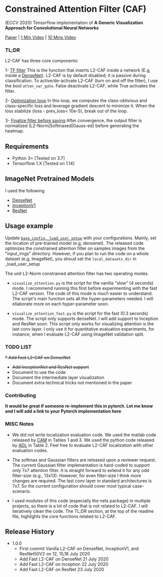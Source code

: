 # Constrained Attention Filter (CAF)
(ECCV 2020) Tensorflow implementation of **A Generic Visualization Approach for Convolutional Neural Networks**

[Paper](https://arxiv.org/abs/2007.09748) | [1 Min Video](https://youtu.be/W4xaKQlPEl0) | [10 Mins Video](https://youtu.be/Wpw3ewSvnFE)

### TL;DR
L2-CAF has three core components:

1- [TF filter](https://github.com/ahmdtaha/constrained_attention_filter/blob/035f0880baae6a12540dd0b4cc0830cef243c1af/nets/attention_filter.py#L19) This is the function that inserts L2-CAF inside a network (E.g, inside a [DenseNet](https://github.com/ahmdtaha/constrained_attention_filter/blob/035f0880baae6a12540dd0b4cc0830cef243c1af/nets/densenet161.py#L90)). L2-CAF is by default disabled; it is passive during classification.
To active/de-activate L2-CAF (turn on and off the filter), I use the bool `atten_var_gate`. False deactivate L2-CAF, while True activates the filter.

2- [Optimization loop](https://github.com/ahmdtaha/constrained_attention_filter/blob/1d45e121fa56b131e94dbb72c22c169589bb679f/visualize_attention.py#L160)  In this loop, we computes the class-oblivious and class-specific loss and leverage gradient descent to minimize it. When the loss stabilize (loss - prev_loss< 10e-5), break out of the loop.

3- [Finalize filter before saving](https://github.com/ahmdtaha/constrained_attention_filter/blob/1d45e121fa56b131e94dbb72c22c169589bb679f/visualize_attention.py#L18) After convergence, the output filter is normalized (L2-Norm|Softmaxed|Gauss-ed) before generating the heatmap.

## Requirements

* Python 3+ [Tested on 3.7]
* Tensorflow 1.X [Tested on 1.14]

## ImageNet Pretrained Models
I used the following
* [DenseNet](https://github.com/pudae/tensorflow-densenet)
* [InceptionV1](https://github.com/tensorflow/models/tree/master/research/slim)
* [ResNet](https://github.com/tensorflow/models/tree/master/research/slim)

## Usage example

Update [`base_config._load_user_setup`](https://github.com/ahmdtaha/constrained_attention_filter/blob/f95afd6c547a24122b8f182427fa4191ce5cb86c/config/base_config.py#L74) with your configurations.
Mainly, set the location of pre-trained model (e.g, densenet). The released code optimizes the constrained attention filter on samples images from the "input_imgs" directory. However, if you plan to run the code on a whole dataset (e.g, ImageNet), you shoud set the `local_datasets_dir` in _load_user_setup  

The unit L2-Norm constrained attention filter has two operating modes. 
* `visualize_attention.py` is the script for the vanilla "slow" (4 seconds) mode. I recommend running this first before experimenting with the fast L2-CAF version. The code of this mode is much easier to understand. The script's main function sets all the hyper-parameters needed. I will ellaborate more on each hyper-parameter soon.

* `visualize_attention_fast.py` is the script for the fast (0.3 seconds) mode. The script only supports denseNet. I will add support to Inception and ResNet soon.
 This script only works for visualizing attention is the last conv layer. I only use it for quantitative evaluation experiments, for instance, when I evaluate L2-CAF using ImageNet validation split.

    
### TODO LIST
~~* Add Fast L2-CAF on DenseNet~~
* ~~Add InceptionNet and ResNet support~~
* Document to use the code
* Document the intermediate layer visualization
* Document extra technical tricks not mentioned in the paper 

### Contributing
**It would be great if someone re-implement this in pytorch. Let me know and I will add a link to your Pytorch implementation here**


### MISC Notes
* We did not write localization evaluation code. We used the matlab code released by [CAM](https://github.com/zhoubolei/CAM) in Tables 1  and 3.
We used the python code released by [ADL](https://github.com/junsukchoe/ADL) in Table 2. 
Feel free to evaluate L2-CAF localization with other evaluation codes.
* The softmax and Gaussian filters are released upon a reviewer request. The current Gaussian filter implementation is hard-coded to support only 7x7 attention filter.
 It is straight forward to extend it for any odd filter-size (e.g., 13x13). However, for even filter-size I think more changes are required. The last conv layer in standard architectures is 7x7. So the current configuration should cover most typical case-scenario.
 
* I used modules of this code (especially the nets package) in multiple projects, so there is a lot of code that is not related to L2-CAF. I will iteratively clean the code. The TL;DR section, at the top of the readme file, highlights the core functions related to L2-CAF.

## Release History
* 1.0.0
    * First commit Vanilla L2-CAF on DenseNet, InceptionV1, and ResNet50V2 on 12, 15,18 July 2020
    * Add Fast L2-CAF on DenseNet 21 July 2020
    * Add Fast L2-CAF on Inception 22 July 2020
    * Add Fast L2-CAF on ResNet 23 July 2020